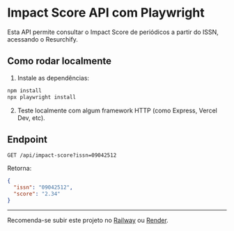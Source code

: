 # Impact Score API com Playwright

Esta API permite consultar o Impact Score de periódicos a partir do ISSN, acessando o Resurchify.

## Como rodar localmente

1. Instale as dependências:

```bash
npm install
npx playwright install
```

2. Teste localmente com algum framework HTTP (como Express, Vercel Dev, etc).

## Endpoint

`GET /api/impact-score?issn=09042512`

Retorna:

```json
{
  "issn": "09042512",
  "score": "2.34"
}
```

---
Recomenda-se subir este projeto no [Railway](https://railway.app) ou [Render](https://render.com).